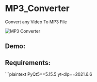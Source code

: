 # MP3_Converter
Convert any Video To MP3 File




![MP3 Converter](https://github.com/brahmihub/MP3_Converter/assets/151893249/bdc2c9ec-3370-4414-bb61-67ac93788f97)


<h2>Demo:</h2>



<h2>Requirements:</h2>
```plaintext
PyQt5==5.15.5
yt-dlp==2021.6.6
